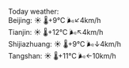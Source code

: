Today weather:  
Beijing: ☀️   🌡️+9°C 🌬️↙4km/h  
Tianjin: ☀️   🌡️+12°C 🌬️↖4km/h  
Shijiazhuang: ☀️   🌡️+9°C 🌬️↓4km/h  
Tangshan: ☀️   🌡️+11°C 🌬️←10km/h  
